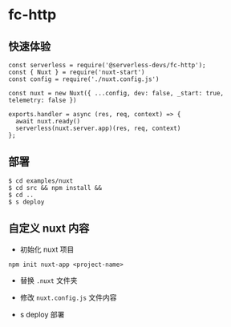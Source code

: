# fc-http

## 快速体验
```
const serverless = require('@serverless-devs/fc-http');
const { Nuxt } = require('nuxt-start')
const config = require('./nuxt.config.js')

const nuxt = new Nuxt({ ...config, dev: false, _start: true, telemetry: false })

exports.handler = async (res, req, context) => {
  await nuxt.ready()
  serverless(nuxt.server.app)(res, req, context)
};

```

## 部署
```
$ cd examples/nuxt
$ cd src && npm install && 
$ cd ..
$ s deploy
```



## 自定义 nuxt 内容

- 初始化 nuxt 项目
```
npm init nuxt-app <project-name>
```

- 替换 `.nuxt` 文件夹
- 修改 `nuxt.config.js` 文件内容

- s deploy 部署


